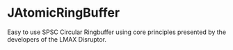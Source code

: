# JAtomicRingBuffer
Easy to use SPSC Circular Ringbuffer using core principles presented by the developers of the LMAX Disruptor.
